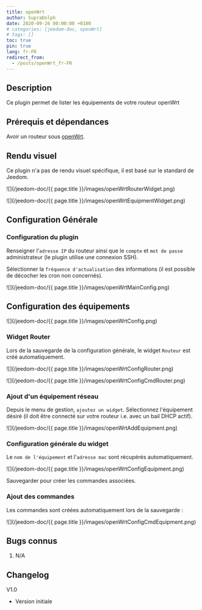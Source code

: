 ```yaml
---
title: openWrt
author: SupraDolph
date: 2020-09-26 00:00:00 +0100
# categories: [jeedom-doc, openWrt]
# tags: []
toc: true
pin: true
lang: fr-FR
redirect_from:
  - /posts/openWrt_fr-FR
---
```


## Description

Ce plugin permet de lister les équipements de votre routeur openWrt

## Prérequis et dépendances

Avoir un routeur sous [openWrt](https://openwrt.org/).

## Rendu visuel

Ce plugin n'a pas de rendu visuel spécifique, il est basé sur le standard de Jeedom.

![](/jeedom-doc/{{ page.title }}/images/openWrtRouterWidget.png)

![](/jeedom-doc/{{ page.title }}/images/openWrtEquipmentWidget.png)

## Configuration Générale

### Configuration du plugin

Renseigner l'`adresse IP` du routeur ainsi que le `compte` et `mot de passe` administrateur (le plugin utilise une connexion SSH).

Sélectionner la `fréquence d'actualisation` des informations (il est possible de décocher les cron non concernés).

![](/jeedom-doc/{{ page.title }}/images/openWrtMainConfig.png)

## Configuration des équipements

![](/jeedom-doc/{{ page.title }}/images/openWrtConfig.png)

### Widget Router

Lors de la sauvegarde de la configuration générale, le widget `Routeur` est créé automatiquement.

![](/jeedom-doc/{{ page.title }}/images/openWrtConfigRouter.png)

![](/jeedom-doc/{{ page.title }}/images/openWrtConfigCmdRouter.png)

### Ajout d'un équipement réseau

Depuis le menu de gestion, `ajoutez un widget`. Sélectionnez l'équipement désiré (il doit être connecté sur votre routeur i.e. avec un bail DHCP actif).

![](/jeedom-doc/{{ page.title }}/images/openWrtAddEquipment.png)

### Configuration générale du widget

Le `nom de l'équipement` et l'`adresse mac` sont récupérés automatiquement.

![](/jeedom-doc/{{ page.title }}/images/openWrtConfigEquipment.png)

Sauvegarder pour créer les commandes associées.

### Ajout des commandes

Les commandes sont créées automatiquement lors de la sauvegarde :

![](/jeedom-doc/{{ page.title }}/images/openWrtConfigCmdEquipment.png)

## Bugs connus

1.  N/A

## Changelog

V1.0

*   Version initiale
